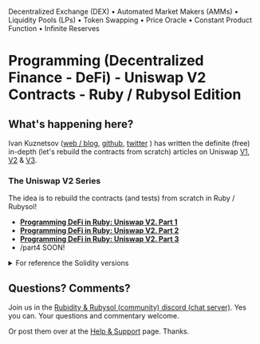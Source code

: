 Decentralized Exchange (DEX) • Automated Market Makers (AMMs) • Liquidity Pools (LPs) • Token Swapping • Price Oracle • Constant Product Function • Infinite Reserves


# Programming (Decentralized Finance - DeFi) - Uniswap V2 Contracts - Ruby / Rubysol Edition


## What's happening here?

Ivan Kuznetsov
([web / blog](https://jeiwan.net),
 [github](https://github.com/Jeiwan),
 [twitter](https://twitter.com/jeiwan7)
) has written the definite (free) in-depth (let's rebuild the contracts from scratch) articles on Uniswap [V1](https://jeiwan.net/posts/programming-defi-uniswap-1/), [V2](#the-uniswap-v2-series) & [V3](https://jeiwan.net/posts/uniswap-v3-development-book-is-out/).




### The Uniswap V2 Series

The idea is to rebuild the contracts (and tests) from scratch in Ruby / Rubysol!

- [**Programming DeFi in Ruby: Uniswap V2. Part 1**](part1)
- [**Programming DeFi in Ruby: Uniswap V2. Part 2**](part2) 
- [**Programming DeFi in Ruby: Uniswap V2. Part 3**](part3)  
- /part4   SOON!




<details>
<summary markdown="1">For reference the Solidity versions</summary>

- [Programming DeFi: Uniswap V2. Part 1](https://jeiwan.net/posts/programming-defi-uniswapv2-1/),  ([source](https://github.com/Jeiwan/zuniswapv2/tree/part_1))
- [Programming DeFi: Uniswap V2. Part 2](https://jeiwan.net/posts/programming-defi-uniswapv2-2/),  ([source](https://github.com/Jeiwan/zuniswapv2/tree/part_2))
- [Programming DeFi: Uniswap V2. Part 3](https://jeiwan.net/posts/programming-defi-uniswapv2-3/),  ([source](https://github.com/Jeiwan/zuniswapv2/tree/part_3))
- [Programming DeFi: Uniswap V2. Part 4](https://jeiwan.net/posts/programming-defi-uniswapv2-4/),  ([source](https://github.com/Jeiwan/zuniswapv2/tree/part_4))
 
</details>



## Questions? Comments?

Join us in the [Rubidity & Rubysol (community) discord (chat server)](https://discord.gg/3JRnDUap6y). Yes you can.
Your questions and commentary welcome.

Or post them over at the [Help & Support](https://github.com/geraldb/help) page. Thanks.

